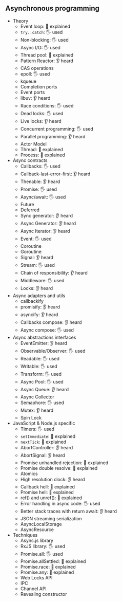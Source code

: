 ## Asynchronous programming

- Theory
  - Event loop: 🙋 explained
  - `try..catch`: 🖐️ used
  - Non-blocking: 🖐️ used
  - Async I/O: 🖐️ used
  - Thread pool: 🙋 explained
  - Pattern Reactor: 👂 heard
  - CAS operations
  - epoll: 🖐️ used
  - kqueue
  - Completion ports
  - Event ports
  - libuv: 👂 heard
  - Race conditions: 🖐️ used
  - Dead locks: 🖐️ used
  - Live locks: 👂 heard
  - Concurrent programming: 🖐️ used
  - Parallel programming: 👂 heard
  - Actor Model
  - Thread: 🙋 explained
  - Process: 🙋 explained
- Async contracts
  - Callbacks: 🖐️ used
  - Callback-last-error-first: 👂 heard
  - Thenable: 👂 heard
  - Promise: 🖐️ used
  - Async/await: 🖐️ used
  - Future
  - Deferred
  - Sync generator: 👂 heard
  - Async Generator: 👂 heard
  - Async Iterator: 👂 heard
  - Event: 🖐️ used
  - Coroutine
  - Goroutine
  - Signal: 👂 heard
  - Stream: 🖐️ used
  - Chain of responsibility: 👂 heard
  - Middleware: 🖐️ used
  - Locks: 👂 heard
- Async adapters and utils
  - callbackify
  - promisify: 👂 heard
  - asyncify: 👂 heard
  - Callbacks compose: 👂 heard
  - Async compose: 🖐️ used
- Async abstractions interfaces
  - EventEmitter: 👂 heard
  - Observable/Observer: 🖐️ used
  - Readable: 🖐️ used
  - Writable: 🖐️ used
  - Transform: 🖐️ used
  - Async Pool: 🖐️ used
  - Async Queue: 👂 heard
  - Async Collector
  - Semaphore: 🖐️ used
  - Mutex: 👂 heard
  - Spin Lock
- JavaScript & Node.js specific
  - Timers: 🖐️ used
  - `setImmediate`: 🙋 explained
  - `nextTick`: 🙋 explained
  - AbortController: 👂 heard
  - AbortSignal: 👂 heard
  - Promise unhandled rejection: 🙋 explained
  - Promise double resolve: 🙋 explained
  - Atomics
  - High resolution clock: 👂 heard
  - Callback hell: 🙋 explained
  - Promise hell: 🙋 explained
  - ref() and unref(): 🙋 explained
  - Error handling in async code: 🖐️ used
  - Better stack traces with return await: 👂 heard
  - JSON streaming serialization
  - AsyncLocalStorage
  - AsyncResource
- Techniques
  - Async.js library
  - RxJS library: 🖐️ used
  - Promise.all: 🖐️ used
  - Promise.allSettled: 🙋 explained
  - Promise.race: 🙋 explained
  - Promise.any: 🙋 explained
  - Web Locks API
  - IPC
  - Channel API
  - Revealing constructor
